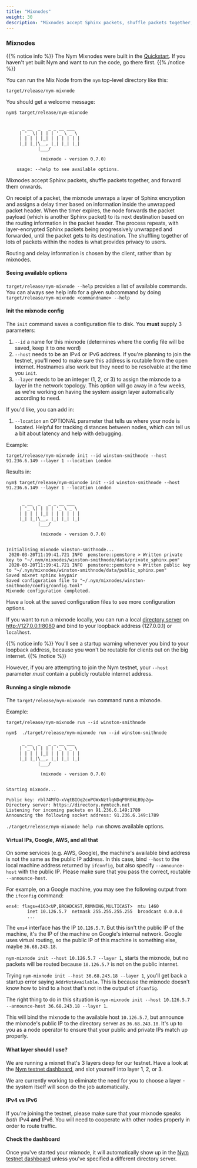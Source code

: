 ```yaml
---
title: "Mixnodes"
weight: 30
description: "Mixnodes accept Sphinx packets, shuffle packets together, and forward them onwards, providing strong anonymity for internet users."
---
```


### Mixnodes

{{% notice info %}}
The Nym Mixnodes were built in the [Quickstart](../../quickstart). If you haven't yet built Nym and want to run the code, go there first.
{{% /notice %}}

You can run the Mix Node from the `nym` top-level directory like this:

`target/release/nym-mixnode`

You should get a welcome message:

```shell
nym$ target/release/nym-mixnode


      _ __  _   _ _ __ ___
     | '_ \| | | | '_ \ _ \
     | | | | |_| | | | | | |
     |_| |_|\__, |_| |_| |_|
            |___/

             (mixnode - version 0.7.0)

    usage: --help to see available options.
```

Mixnodes accept Sphinx packets, shuffle packets together, and forward them onwards.

On receipt of a packet, the mixnode unwraps a layer of Sphinx encryption and assigns a delay timer based on information inside the unwrapped packet header. When the timer expires, the node forwards the packet payload (which is another Sphinx packet) to its next destination based on the routing information in the packet header. The process repeats, with layer-encrypted Sphinx packets being progressively unwrapped and forwarded, until the packet gets to its destination. The shuffling together of lots of packets within the nodes is what provides privacy to users.

Routing and delay information is chosen by the client, rather than by mixnodes.

#### Seeing available options

`target/release/nym-mixnode --help` provides a list of available commands. You can always see help info for a given subcommand by doing `target/release/nym-mixnode <commandname> --help`

#### Init the mixnode config

The `init` command saves a configuration file to disk. You **must** supply 3 parameters: 

1. `--id` a name for this mixnode (determines where the config file will be saved, keep it to one word)
1. `--host` needs to be an IPv4 or IPv6 address. If you're planning to join the testnet, you'll need to make sure this address is routable from the open internet. Hostnames also work but they need to be resolvable at the time you `init`. 
1. `--layer` needs to be an integer (1, 2, or 3) to assign the mixnode to a layer in the network topology. This option will go away in a few weeks, as we're working on having the system assign layer automatically according to need.

If you'd like, you can add in: 

1. `--location` an OPTIONAL parameter that tells us where your node is located. Helpful for tracking distances between nodes, which can tell us a bit about latency and help with debugging.

Example: 

`target/release/nym-mixnode init --id winston-smithnode --host 91.236.6.149 --layer 1 --location London`

Results in:

```
nym$ target/release/nym-mixnode init --id winston-smithnode --host 91.236.6.149 --layer 1 --location London


      _ __  _   _ _ __ ___
     | '_ \| | | | '_ \ _ \
     | | | | |_| | | | | | |
     |_| |_|\__, |_| |_| |_|
            |___/

             (mixnode - version 0.7.0)

    
Initialising mixnode winston-smithnode...
 2020-03-20T11:19:41.721 INFO  pemstore::pemstore > Written private key to "~/.nym/mixnodes/winston-smithnode/data/private_sphinx.pem"
 2020-03-20T11:19:41.721 INFO  pemstore::pemstore > Written public key to "~/.nym/mixnodes/winston-smithnode/data/public_sphinx.pem"
Saved mixnet sphinx keypair
Saved configuration file to "~/.nym/mixnodes/winston-smithnode/config/config.toml"
Mixnode configuration completed.
```

Have a look at the saved configuration files to see more configuration options.

If you want to run a mixnode locally, you can run a local [directory server](../directory) on http://127.0.0.1:8080 and bind to your loopback address (127.0.0.1) or `localhost`.

{{% notice info %}}
You'll see a startup warning whenever you bind to your loopback address, because you won't be routable for clients out on the big internet.
{{% /notice %}}

However, if you are attempting to join the Nym testnet, your `--host` parameter *must* contain a publicly routable internet address.

#### Running a single mixnode

The `target/release/nym-mixnode run` command runs a mixnode.

Example: 

`target/release/nym-mixnode run --id winston-smithnode`

```shell
nym$  ./target/release/nym-mixnode run --id winston-smithnode

      _ __  _   _ _ __ ___
     | '_ \| | | | '_ \ _ \
     | | | | |_| | | | | | |
     |_| |_|\__, |_| |_| |_|
            |___/

             (mixnode - version 0.7.0)


Starting mixnode...

Public key: rbl74MfQ-xVqtBIOq2coPGWxNztlqNDqP0R0kLB9p2g=
Directory server: https://directory.nymtech.net
Listening for incoming packets on 91.236.6.149:1789
Announcing the following socket address: 91.236.6.149:1789
```

`./target/release/nym-mixnode help run` shows available options.


#### Virtual IPs, Google, AWS, and all that

On some services (e.g. AWS, Google), the machine's available bind address is not the same as the public IP address. In this case, bind `--host` to the local machine address returned by `ifconfig`, but also specify `--announce-host` with the public IP. Please make sure that you pass the correct, routable `--announce-host`.

For example, on a Google machine, you may see the following output from the `ifconfig` command:

```
ens4: flags=4163<UP,BROADCAST,RUNNING,MULTICAST>  mtu 1460
        inet 10.126.5.7  netmask 255.255.255.255  broadcast 0.0.0.0
        ...
```

The `ens4` interface has the IP `10.126.5.7`. But this isn't the public IP of the machine, it's the IP of the machine on Google's internal network. Google uses virtual routing, so the public IP of this machine is something else, maybe `36.68.243.18`.

`nym-mixnode init --host 10.126.5.7 --layer 1`, starts the mixnode, but no packets will be routed because `10.126.5.7` is not on the public internet.

Trying `nym-mixnode init --host 36.68.243.18 --layer 1`, you'll get back a startup error saying `AddrNotAvailable`. This is because the mixnode doesn't know how to bind to a host that's not in the output of `ifconfig`.

The right thing to do in this situation is `nym-mixnode init --host 10.126.5.7 --announce-host 36.68.243.18 --layer 1`.

This will bind the mixnode to the available host `10.126.5.7`, but announce the mixnode's public IP to the directory server as `36.68.243.18`. It's up to you as a node operator to ensure that your public and private IPs match up properly.

#### What layer should I use?

We are running a mixnet that's 3 layers deep for our testnet. Have a look at the [Nym testnet dashboard](https://dashboard.nymtech.net), and slot yourself into layer 1, 2, or 3. 

We are currently working to eliminate the need for you to choose a layer - the system itself will soon do the job automatically.

#### IPv4 vs IPv6

If you're joining the testnet, please make sure that your mixnode speaks *both* IPv4 **and** IPv6. You will need to cooperate with other nodes properly in order to route traffic.

#### Check the dashboard

Once you've started your mixnode, it will automatically show up in the [Nym testnet dashboard](https://dashboard.nymtech.net) unless you've specified a different directory server.
